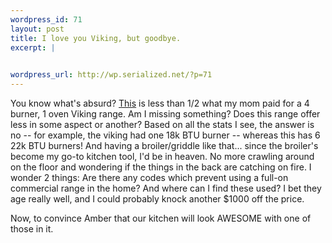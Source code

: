 ```yaml
--- 
wordpress_id: 71
layout: post
title: I love you Viking, but goodbye.
excerpt: |
  

wordpress_url: http://wp.serialized.net/?p=71
---
```

You know what's absurd? [This](https://www.surfasonline.com/products/25382.cfm) is less than 1/2 what my mom paid for a 4 burner, 1 oven Viking range. Am I missing something? Does this range offer less in some aspect or another? Based on all the stats I see, the answer is no -- for example, the viking had one 18k BTU burner -- whereas this has 6 22k BTU burners! And having a broiler/griddle like that... since the broiler's become my go-to kitchen tool, I'd be in heaven. No more crawling around on the floor and wondering if the things in the back are catching on fire. I wonder 2 things: Are there any codes which prevent using a full-on commercial range in the home? And where can I find these used? I bet they age really well, and I could probably knock another $1000 off the price.

Now, to convince Amber that our kitchen will look AWESOME with one of those in it.
